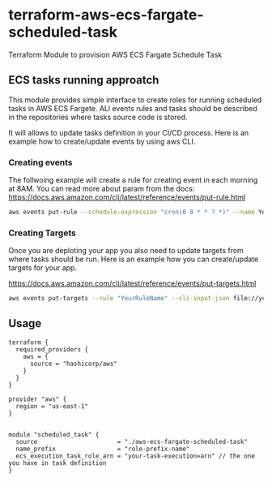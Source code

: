 # terraform-aws-ecs-fargate-scheduled-task

Terraform Module to provision AWS ECS Fargate Schedule Task

## ECS tasks running approatch

This module provides simple interface to create roles for running scheduled tasks in AWS ECS Fargete. ALl events rules and tasks should be described in the repositories where tasks source code is stored.

It will allows to update tasks definition in your CI/CD process. Here is an example how to create/update events by using aws CLI.

### Creating events

The follwoing example will create a rule for creating event in each morning at 8AM. You can read more about param from the docs:
https://docs.aws.amazon.com/cli/latest/reference/events/put-rule.html

```bash
aws events put-rule --schedule-expression "cron(0 8 * * ? *)" --name YourRuleName
```

### Creating Targets

Once you are deploting your app you also need to update targets from where tasks should be run. Here is an example how you can create/update targets for your app.

https://docs.aws.amazon.com/cli/latest/reference/events/put-targets.html

```bash
aws events put-targets --rule "YourRuleName" --cli-input-json file://your-task-definition.json
```

## Usage

```HCL
terraform {
  required_providers {
    aws = {
      source = "hashicorp/aws"
    }
  }
}

provider "aws" {
  region = "us-east-1"
}


module "scheduled_task" {
  source                      = "./aws-ecs-fargate-scheduled-task"
  name_prefix                 = "role-prefix-name"
  ecs_execution_task_role_arn = "your-task-execution=arn" // the one you have in task definition
}

```
